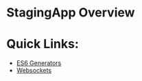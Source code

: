 # StagingApp Overview
#
# Quick Links:
 * [ES6 Generators](http://thecodebarbarian.com/introducing-80-20-guide-to-es2015-generators)
 * [Websockets](https://www.html5rocks.com/en/tutorials/websockets/basics/)

